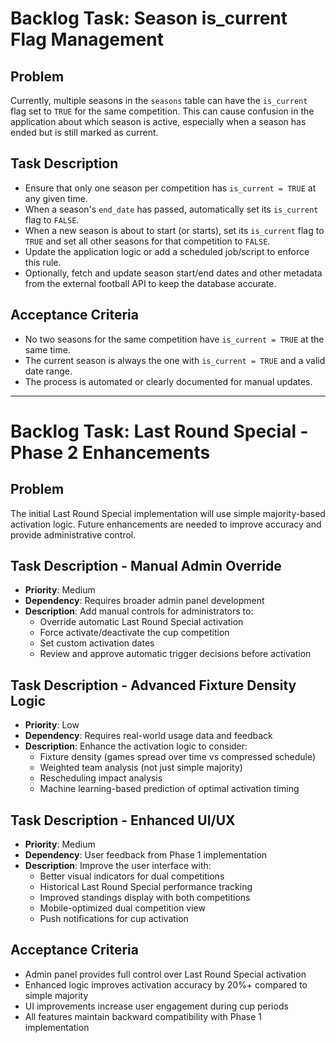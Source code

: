 # Backlog Task: Season is_current Flag Management

## Problem
Currently, multiple seasons in the `seasons` table can have the `is_current` flag set to `TRUE` for the same competition. This can cause confusion in the application about which season is active, especially when a season has ended but is still marked as current.

## Task Description
- Ensure that only one season per competition has `is_current = TRUE` at any given time.
- When a season's `end_date` has passed, automatically set its `is_current` flag to `FALSE`.
- When a new season is about to start (or starts), set its `is_current` flag to `TRUE` and set all other seasons for that competition to `FALSE`.
- Update the application logic or add a scheduled job/script to enforce this rule.
- Optionally, fetch and update season start/end dates and other metadata from the external football API to keep the database accurate.

## Acceptance Criteria
- No two seasons for the same competition have `is_current = TRUE` at the same time.
- The current season is always the one with `is_current = TRUE` and a valid date range.
- The process is automated or clearly documented for manual updates.

---

# Backlog Task: Last Round Special - Phase 2 Enhancements

## Problem
The initial Last Round Special implementation will use simple majority-based activation logic. Future enhancements are needed to improve accuracy and provide administrative control.

## Task Description - Manual Admin Override
- **Priority**: Medium
- **Dependency**: Requires broader admin panel development
- **Description**: Add manual controls for administrators to:
  - Override automatic Last Round Special activation
  - Force activate/deactivate the cup competition
  - Set custom activation dates
  - Review and approve automatic trigger decisions before activation

## Task Description - Advanced Fixture Density Logic
- **Priority**: Low
- **Dependency**: Requires real-world usage data and feedback
- **Description**: Enhance the activation logic to consider:
  - Fixture density (games spread over time vs compressed schedule)
  - Weighted team analysis (not just simple majority)
  - Rescheduling impact analysis
  - Machine learning-based prediction of optimal activation timing

## Task Description - Enhanced UI/UX
- **Priority**: Medium
- **Dependency**: User feedback from Phase 1 implementation
- **Description**: Improve the user interface with:
  - Better visual indicators for dual competitions
  - Historical Last Round Special performance tracking
  - Improved standings display with both competitions
  - Mobile-optimized dual competition view
  - Push notifications for cup activation

## Acceptance Criteria
- Admin panel provides full control over Last Round Special activation
- Enhanced logic improves activation accuracy by 20%+ compared to simple majority
- UI improvements increase user engagement during cup periods
- All features maintain backward compatibility with Phase 1 implementation 